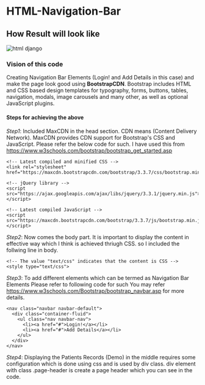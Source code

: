 # HTML-Navigation-Bar
## How Result will look like
![html django](https://user-images.githubusercontent.com/3431730/42731298-ae1a50ca-8827-11e8-8b4e-c196ed2557c2.png)
### Vision of this code
Creating Navigation Bar Elements (Login! and Add Details in this case) and make the page look good using **BootstrapCDN**. Bootstrap includes HTML and CSS based design templates for typography, forms, buttons, tables, navigation, modals, image carousels and many other, as well as optional JavaScript plugins.
#### Steps for achieving the above
*Step1*: Included MaxCDN in the head section. CDN means (Content Delivery Network). MaxCDN provides CDN support for Bootstrap's CSS and JavaScript.  Please refer the below code for such. I have used this from https://www.w3schools.com/bootstrap/bootstrap_get_started.asp
```
<!-- Latest compiled and minified CSS -->
<link rel="stylesheet" href="https://maxcdn.bootstrapcdn.com/bootstrap/3.3.7/css/bootstrap.min.css">

<!-- jQuery library -->
<script src="https://ajax.googleapis.com/ajax/libs/jquery/3.3.1/jquery.min.js"></script>

<!-- Latest compiled JavaScript -->
<script src="https://maxcdn.bootstrapcdn.com/bootstrap/3.3.7/js/bootstrap.min.js"></script>
```
*Step2*: Now comes the body part. It is important to display the content in effective way which I think is achieved thriugh CSS. so I included the follwing line in body.
```
<!-- The value "text/css" indicates that the content is CSS -->
<style type="text/css">   
```
*Step3*: To add different elements which can be termed as Navigation Bar Elements Please refer to following code for such
You may refer https://www.w3schools.com/Bootstrap/bootstrap_navbar.asp for more details.
```
<nav class="navbar navbar-default">
  <div class="container-fluid">
    <ul class="nav navbar-nav">
      <li><a href="#">Login!</a></li>
      <li><a href="#">Add Details</a></li>
    </ul>
  </div>
</nav>
```
*Step4*: Displaying the Patients Records (Demo) in the middle requires some configuration which is done using css and is used by div class. div element with class .page-header is create a page header which you can see in the code.

